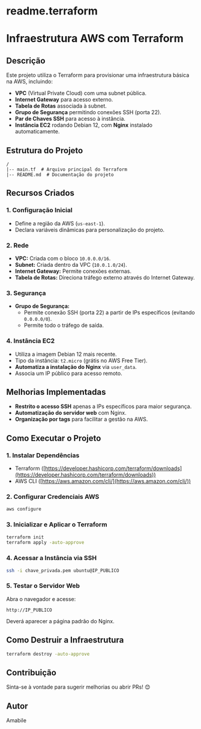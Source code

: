 # readme.terraform
# Infraestrutura AWS com Terraform

## Descrição

Este projeto utiliza o Terraform para provisionar uma infraestrutura básica na AWS, incluindo:

- **VPC** (Virtual Private Cloud) com uma subnet pública.
- **Internet Gateway** para acesso externo.
- **Tabela de Rotas** associada à subnet.
- **Grupo de Segurança** permitindo conexões SSH (porta 22).
- **Par de Chaves SSH** para acesso à instância.
- **Instância EC2** rodando Debian 12, com **Nginx** instalado automaticamente.

## Estrutura do Projeto

```
/
|-- main.tf  # Arquivo principal do Terraform
|-- README.md  # Documentação do projeto
```

## Recursos Criados

### 1. Configuração Inicial

- Define a região da AWS (`us-east-1`).
- Declara variáveis dinâmicas para personalização do projeto.

### 2. Rede

- **VPC:** Criada com o bloco `10.0.0.0/16`.
- **Subnet:** Criada dentro da VPC (`10.0.1.0/24`).
- **Internet Gateway:** Permite conexões externas.
- **Tabela de Rotas:** Direciona tráfego externo através do Internet Gateway.

### 3. Segurança

- **Grupo de Segurança:**
  - Permite conexão SSH (porta 22) a partir de IPs específicos (evitando `0.0.0.0/0`).
  - Permite todo o tráfego de saída.

### 4. Instância EC2

- Utiliza a imagem Debian 12 mais recente.
- Tipo da instância: `t2.micro` (grátis no AWS Free Tier).
- **Automatiza a instalação do Nginx** via `user_data`.
- Associa um IP público para acesso remoto.

## Melhorias Implementadas

- **Restrito o acesso SSH** apenas a IPs específicos para maior segurança.
- **Automatização do servidor web** com Nginx.
- **Organização por tags** para facilitar a gestão na AWS.

## Como Executar o Projeto

### 1. Instalar Dependências

- Terraform ([https://developer.hashicorp.com/terraform/downloads](https://developer.hashicorp.com/terraform/downloads))
- AWS CLI ([https://aws.amazon.com/cli/](https://aws.amazon.com/cli/))

### 2. Configurar Credenciais AWS

```sh
aws configure
```

### 3. Inicializar e Aplicar o Terraform

```sh
terraform init
terraform apply -auto-approve
```

### 4. Acessar a Instância via SSH

```sh
ssh -i chave_privada.pem ubuntu@IP_PUBLICO
```

### 5. Testar o Servidor Web

Abra o navegador e acesse:

```
http://IP_PUBLICO
```

Deverá aparecer a página padrão do Nginx.

## Como Destruir a Infraestrutura

```sh
terraform destroy -auto-approve
```

## Contribuição

Sinta-se à vontade para sugerir melhorias ou abrir PRs! 😊

## Autor

Amabile

